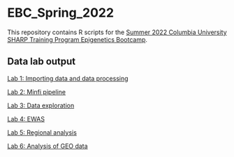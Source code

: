 # EBC_Spring_2022

This repository contains R scripts for the <a href="https://www.publichealth.columbia.edu/research/precision-prevention/epigenetics-boot-camp-planning-and-analyzing-dna-methylation-studies">Summer 2022 Columbia University SHARP Training Program Epigenetics Bootcamp</a>.

## Data lab output

<a href="https://annebozack.github.io/EBC_Summer_2022/output_html/meth01_process_data.html">Lab 1: Importing data and data processing</a> 

<a href="https://annebozack.github.io/EBC_Summer_2022/output_html/meth02_minfi_pipeline.html">Lab 2: Minfi pipeline</a> 

<a href="https://annebozack.github.io/EBC_Summer_2022/output_html/meth03_exploration.html">Lab 3: Data exploration</a> 

<a href="https://annebozack.github.io/EBC_Summer_2022/output_html/meth04_analyze_data.html">Lab 4: EWAS</a> 

<a href="https://annebozack.github.io/EBC_Summer_2022/output_html/meth05_regional_analysis.html">Lab 5: Regional analysis</a> 

<a href="https://annebozack.github.io/EBC_Summer_2022/output_html/meth06_GEOanalysis.html">Lab 6: Analysis of GEO data</a> 
